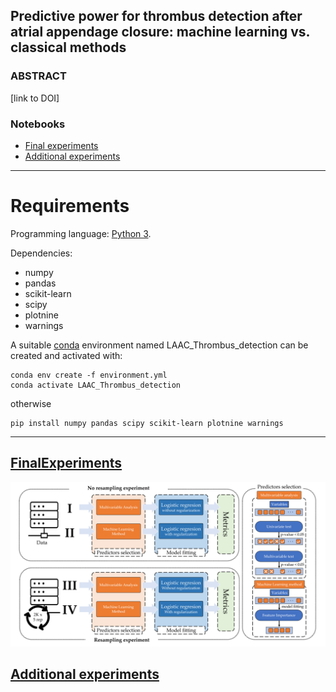 ## Predictive power for thrombus detection after atrial appendage closure: machine learning vs. classical methods

### ABSTRACT

[link to DOI]
 
### Notebooks

- [Final experiments](https://github.com/IA-Cardiologia-husa/LAAC_Thrombus_detection_MLvsClassical/blob/main/Final_experiments.ipynb)
- [Additional experiments](https://github.com/IA-Cardiologia-husa/LAAC_Thrombus_detection_MLvsClassical/blob/main/Additional_experiments.ipynb)

---
# Requirements

Programming language: [Python 3](https://www.python.org/).

Dependencies:
- numpy
- pandas
- scikit-learn
- scipy
- plotnine
- warnings

A suitable [conda](https://docs.conda.io/projects/conda/en/latest/index.html) environment named LAAC_Thrombus_detection can be created and activated with:

    conda env create -f environment.yml
    conda activate LAAC_Thrombus_detection

otherwise

    pip install numpy pandas scipy scikit-learn plotnine warnings

---

## [FinalExperiments](https://github.com/IA-Cardiologia-husa/LAAC_Thrombus_detection_MLvsClassical/blob/main/Final_experiments.ipynb)

![WorkFlow](WorkFlowNotebook.png)


## [Additional experiments](https://github.com/IA-Cardiologia-husa/LAAC_Thrombus_detection_MLvsClassical/blob/main/Additional_experiments.ipynb)

